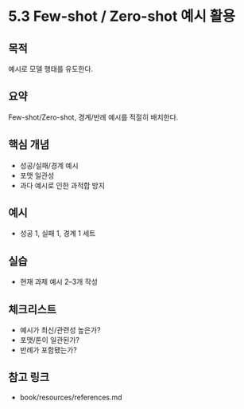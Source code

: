 # 5.3 Few-shot / Zero-shot 예시 활용

## 목적
예시로 모델 행태를 유도한다.

## 요약
Few-shot/Zero-shot, 경계/반례 예시를 적절히 배치한다.

## 핵심 개념
- 성공/실패/경계 예시
- 포맷 일관성
- 과다 예시로 인한 과적합 방지

## 예시
- 성공 1, 실패 1, 경계 1 세트

## 실습
- 현재 과제 예시 2–3개 작성

## 체크리스트
- 예시가 최신/관련성 높은가?
- 포맷/톤이 일관된가?
- 반례가 포함됐는가?

## 참고 링크
- book/resources/references.md
